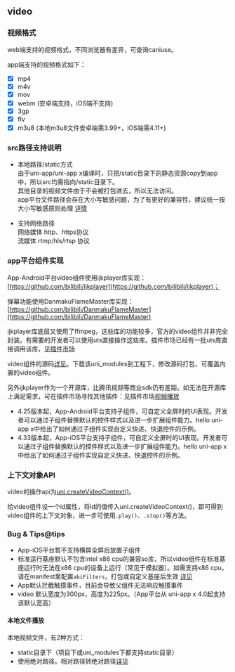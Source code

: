 ## video

<!-- UTSCOMJSON.video.description -->

<!-- UTSCOMJSON.video.compatibility -->

<!-- UTSCOMJSON.video.attribute -->

<!-- UTSCOMJSON.video.event -->

<!-- UTSCOMJSON.video.component_type -->


### 视频格式  
web端支持的视频格式，不同浏览器有差异，可查询caniuse。

app端支持的视频格式如下：
- [x] mp4
- [x] m4v
- [x] mov
- [x] webm (安卓端支持，iOS端不支持)
- [x] 3gp
- [x] flv
- [x] m3u8 (本地m3u8文件安卓端需3.99+，iOS端需4.11+)

### src路径支持说明  
- 本地路径/static方式  
	由于uni-app/uni-app x编译时，只把/static目录下的静态资源copy到app中，所以src均需指向/static目录下。  
	其他目录的视频文件由于不会被打包进去，所以无法访问。  
	app平台文件路径会存在大小写敏感问题，为了有更好的兼容性，建议统一按大小写敏感原则处理 [详情](../api/file-system-spec.md#casesensitive)  

- 支持网络路径  
	网络媒体 http、https协议  
	流媒体 rtmp/hls/rtsp 协议  

### app平台组件实现  
App-Android平台video组件使用ijkplayer库实现：[https://github.com/bilibili/ijkplayer](https://github.com/bilibili/ijkplayer)；

弹幕功能使用DanmakuFlameMaster库实现：[https://github.com/bilibili/DanmakuFlameMaster](https://github.com/bilibili/DanmakuFlameMaster)

ijkplayer库底层又使用了ffmpeg，这些库的功能较多，官方的video组件并非完全封装。有需要的开发者可以使用uts直接操作这些库。插件市场已经有一批uts库直接调用该库，[见插件市场](https://ext.dcloud.net.cn/search?q=ffmpeg&orderBy=Relevance&uni-appx=1)

video组件的源码[详见](https://gitcode.net/dcloud/uni-component/-/tree/master/uni_modules/uni-video)。下载该uni_modules到工程下，修改源码打包，可覆盖内置的video组件。

另外ijkplayer作为一个开源库，比腾讯视频等商业sdk仍有差距。如无法在开源库上满足需求，可在插件市场寻找其他插件：见插件市场[视频播放](https://ext.dcloud.net.cn/search?q=%E8%A7%86%E9%A2%91%E6%92%AD%E6%94%BE&orderBy=Relevance&uni-appx=1)

<!-- UTSCOMJSON.video.children -->

- 4.25版本起，App-Android平台支持子组件，可自定义全屏时的UI表现。开发者可以通过子组件替换默认的控件样式以及进一步扩展组件能力。hello uni-app x中给出了如何通过子组件实现自定义快进、快退控件的示例。
- 4.33版本起，App-iOS平台支持子组件，可自定义全屏时的UI表现。开发者可以通过子组件替换默认的控件样式以及进一步扩展组件能力。hello uni-app x中给出了如何通过子组件实现自定义快进、快退控件的示例。

### 上下文对象API

video的操作api为[uni.createVideoContext()](../api/create-video-context.md)。

给video组件设一个id属性，将id的值传入uni.createVideoContext()，即可得到video组件的上下文对象，进一步可使用`.play()`、`.stop()`等方法。

<!-- UTSCOMJSON.video.example -->

<!-- UTSCOMJSON.video.reference -->

### Bug & Tips@tips  
- App-iOS平台暂不支持横屏全屏后放置子组件
- 标准运行基座默认不包含intel x86 cpu的兼容so库，所以video组件在标准基座运行时无法在x86 cpu的设备上运行（常见于模拟器）。如需支持x86 cpu，请在manifest里配置`abiFilters`，打包或自定义基座后生效 [详见](https://uniapp.dcloud.net.cn/uni-app-x/manifest.html#android)
- App默认拦截触摸事件，目前会导致父组件无法响应触摸事件
- video 默认宽度为300px，高度为225px。（App平台从 uni-app x 4.0起支持该默认宽高）

#### 本地文件播放
本地视频文件，有2种方式：
- static目录下（项目下或uni_modules下都支持static目录）
- 使用绝对路径。相对路径转绝对路径[详见](https://doc.dcloud.net.cn/uni-app-x/uts/utsandroid.html#convert2absfullpath)
